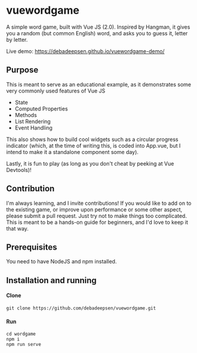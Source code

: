 # vuewordgame
A simple word game, built with Vue JS (2.0). Inspired by Hangman, it gives you a random (but common English) word, and asks you to guess it, letter by letter.

Live demo: https://debadeepsen.github.io/vuewordgame-demo/

## Purpose
This is meant to serve as an educational example, as it demonstrates some very commonly used features of Vue JS

- State
- Computed Properties
- Methods
- List Rendering
- Event Handling

This also shows how to build cool widgets such as a circular progress indicator (which, at the time of writing this, is coded into App.vue, but I intend to make it a standalone component some day).

Lastly, it is fun to play (as long as you don't cheat by peeking at Vue Devtools)!

## Contribution
I'm always learning, and I invite contributions! If you would like to add on to the existing game, or improve upon performance or some other aspect, please submit a pull request. Just try not to make things too complicated. This is meant to be a hands-on guide for beginners, and I'd love to keep it that way.

## Prerequisites
You need to have NodeJS and npm installed.

## Installation and running

#### Clone
```
git clone https://github.com/debadeepsen/vuewordgame.git
```

#### Run
```
cd wordgame
npm i
npm run serve
```
